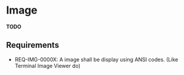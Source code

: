 # Image

**TODO**

## Requirements

* REQ-IMG-0000X: A image shall be display using ANSI codes. (Like Terminal Image Viewer do)